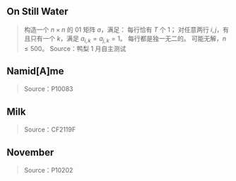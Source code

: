 ## On Still Water
> 构造一个 $n\times n$ 的 $01$ 矩阵 $a$，满足：
> 	每行恰有 $T$ 个 $1$；
> 	对任意两行 $i,j$，有且只有一个 $k$，满足 $a_{i,k}=a_{j,k}=1$。
> 	每行都是独一无二的。
> 可能无解，$n\le 500$。
> Source：鸭梨 1 月自主测试
## Namid[A]me
> Source：P10083
## Milk
> Source：CF2119F
## November
> Source：P10202
